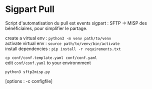 # Sigpart Pull

Script d'automatisation du pull est events sigpart : SFTP -> MISP des bénéficiaires, pour simplifier le partage.


create a virtual env : `python3 -m venv path/to/venv`  
activate virtual env : `source path/to/venv/bin/activate`  
install dependencies : `pip install -r requirements.txt`  
   
`cp conf/conf.template.yaml conf/conf.yaml`  
edit `conf/conf.yaml` to your environnment  

`python3 sftp2misp.py `  
  
[options : -c configfile]
